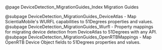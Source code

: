 @page DeviceDetection_MigrationGuides_Index Migration Guides

@subpage DeviceDetection_MigrationGuides_DeviceAtlas - Map ScientiaMobile's WURFL capabilities to 51Degrees properties and values.  
@subpage DeviceDetection_MigrationGuides_Wurfl - Property mappings for migrating device detection from DeviceAtlas to 51Degrees with any API.  
@subpage DeviceDetection_MigrationGuides_OpenRTBMappings - Map OpenRTB Device Object fields to 51Degrees properties and values.  